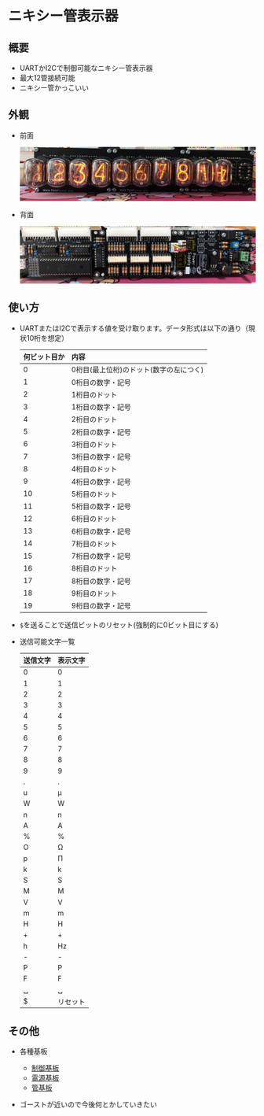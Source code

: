 # ニキシー管表示器

## 概要

* UARTかI2Cで制御可能なニキシー管表示器
* 最大12管接続可能
* ニキシー管かっこいい

## 外観

* 前面

    ![前面](img/nixie_front.jpg)

* 背面

    ![背面](img/nixie_back.jpg)

## 使い方

* UARTまたはI2Cで表示する値を受け取ります。データ形式は以下の通り（現状10桁を想定）

    | 何ビット目か | 内容                                    | 
    | ------------ | --------------------------------------- | 
    | 0            | 0桁目(最上位桁)のドット(数字の左につく) | 
    | 1            | 0桁目の数字・記号                       | 
    | 2            | 1桁目のドット                           | 
    | 3            | 1桁目の数字・記号                       | 
    | 4            | 2桁目のドット                           | 
    | 5            | 2桁目の数字・記号                       | 
    | 6            | 3桁目のドット                           | 
    | 7            | 3桁目の数字・記号                       | 
    | 8            | 4桁目のドット                           | 
    | 9            | 4桁目の数字・記号                       | 
    | 10           | 5桁目のドット                           | 
    | 11           | 5桁目の数字・記号                       | 
    | 12           | 6桁目のドット                           | 
    | 13           | 6桁目の数字・記号                       | 
    | 14           | 7桁目のドット                           | 
    | 15           | 7桁目の数字・記号                       | 
    | 16           | 8桁目のドット                           | 
    | 17           | 8桁目の数字・記号                       | 
    | 18           | 9桁目のドット                           | 
    | 19           | 9桁目の数字・記号                       | 

* `$`を送ることで送信ビットのリセット(強制的に0ビット目にする)

* 送信可能文字一覧
  
    | 送信文字 | 表示文字 | 
    | -------- | -------- | 
    | 0        | 0        | 
    | 1        | 1        | 
    | 2        | 2        | 
    | 3        | 3        | 
    | 4        | 4        | 
    | 5        | 5        | 
    | 6        | 6        | 
    | 7        | 7        | 
    | 8        | 8        | 
    | 9        | 9        | 
    | .        | .        | 
    | u        | μ       | 
    | W        | W        | 
    | n        | n        | 
    | A        | A        | 
    | %        | %        | 
    | O        | Ω       | 
    | p        | Π       | 
    | k        | k        | 
    | S        | S        | 
    | M        | M        | 
    | V        | V        | 
    | m        | m        | 
    | H        | H        | 
    | +        | +        | 
    | h        | Hz       | 
    | -        | -        | 
    | P        | P        | 
    | F        | F        | 
    | ␣       | ␣       | 
    | $        | リセット | 

## その他

* 各種基板
  * [制御基板](https://github.com/kanade9600k/NixieIndicator)
  * [電源基板](https://github.com/kanade9600k/NixieTubePowerSupply)
  * [管基板](https://github.com/kanade9600k/IN-12Panel)

* ゴーストが近いので今後何とかしていきたい